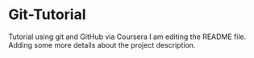 # Git-Tutorial
Tutorial using git and GitHub via Coursera
I am editing the README file. Adding some more details about the project description.

